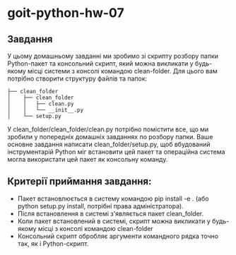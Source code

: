 # goit-python-hw-07

## Завдання

У цьому домашньому завданні ми зробимо зі скрипту розбору папки Python-пакет та консольний скрипт, який можна викликати у будь-якому місці системи з консолі командою clean-folder. Для цього вам потрібно створити структуру файлів та папок:
```
├── clean_folder
│    ├── clean_folder
│    │   ├── clean.py
│    │   └── __init__.py
│    └── setup.py
```
У clean_folder/clean_folder/clean.py потрібно помістити все, що ми зробили у попередніх домашніх завданнях по розбору папки. Ваше основне завдання написати clean_folder/setup.py, щоб вбудований інструментарій Python міг встановити цей пакет та операційна система могла використати цей пакет як консольну команду.

## Критерії приймання завдання:

- Пакет встановлюється в систему командою pip install -e . (або python setup.py install, потрібні права адміністратора).
- Після встановлення в системі з'являється пакет clean_folder.
- Коли пакет встановлений в системі, скрипт можна викликати у будь-якому місці з консолі командою clean-folder
- Консольний скрипт обробляє аргументи командного рядка точно так, як і Python-скрипт.
